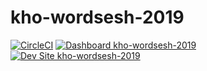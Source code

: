 # kho-wordsesh-2019

[![CircleCI](https://circleci.com/gh/pantheon-training-org/kho-wordsesh-2019.svg?style=shield)](https://circleci.com/gh/pantheon-training-org/kho-wordsesh-2019)
[![Dashboard kho-wordsesh-2019](https://img.shields.io/badge/dashboard-kho_wordsesh_2019-yellow.svg)](https://dashboard.pantheon.io/sites/5c6b7a48-86ab-4047-a2bd-2574b0887c6a#dev/code)
[![Dev Site kho-wordsesh-2019](https://img.shields.io/badge/site-kho_wordsesh_2019-blue.svg)](http://dev-kho-wordsesh-2019.pantheonsite.io/)